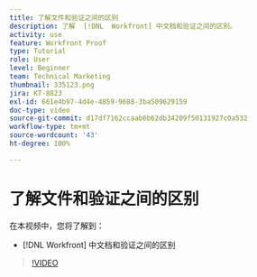 ```yaml
---
title: 了解文件和验证之间的区别
description: 了解  [!DNL  Workfront] 中文档和验证之间的区别。
activity: use
feature: Workfront Proof
type: Tutorial
role: User
level: Beginner
team: Technical Marketing
thumbnail: 335123.png
jira: KT-8823
exl-id: 661e4b97-4d4e-4859-9688-3ba509629159
doc-type: video
source-git-commit: d17df7162ccaab6b62db34209f50131927c0a532
workflow-type: tm+mt
source-wordcount: '43'
ht-degree: 100%

---
```


# 了解文件和验证之间的区别

在本视频中，您将了解到：

* [!DNL Workfront] 中文档和验证之间的区别

>[!VIDEO](https://video.tv.adobe.com/v/335123/?quality=12&learn=on&enablevpops)
